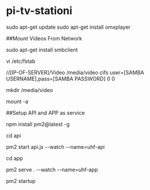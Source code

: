 # pi-tv-stationi

sudo apt-get update
sudo apt-get install omxplayer

##Mount Videos From Network

sudo apt-get install smbclient

vi /etc/fstab

//[IP-OF-SERVER]/Video /media/video cifs user=[SAMBA USERNAME],pass=[SAMBA PASSWORD] 0 0

mkdir /media/video

mount -a


##Setup API and APP as service

npm install pm2@latest -g

cd api

pm2 start api.js --watch --name=uhf-api

cd app

pm2 serve . --watch --name=uhf-app

pm2 startup

